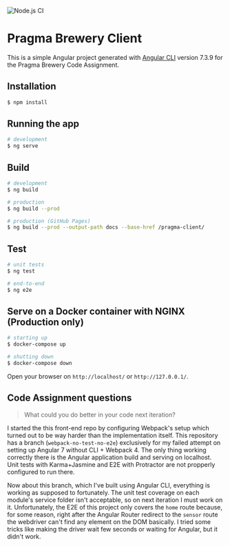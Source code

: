 ![Node.js CI](https://github.com/pedroeml/pragma-client/workflows/Node.js%20CI/badge.svg)

# Pragma Brewery Client

This is a simple Angular project generated with [Angular CLI](https://github.com/angular/angular-cli) version 7.3.9 for the Pragma Brewery Code Assignment.

## Installation

```bash
$ npm install
```

## Running the app

```bash
# development
$ ng serve

```

## Build

```bash
# development
$ ng build

# production
$ ng build --prod

# production (GitHub Pages)
$ ng build --prod --output-path docs --base-href /pragma-client/
```

## Test

```bash
# unit tests
$ ng test

# end-to-end
$ ng e2e
```

## Serve on a Docker container with NGINX (Production only)

```bash
# starting up
$ docker-compose up

# shutting down
$ docker-compose down
```

Open your browser on `http://localhost/` or `http://127.0.0.1/`.

## Code Assignment questions

> What could you do better in your code next iteration?

I started the this front-end repo by configuring Webpack's setup which turned out to be way harder than the implementation itself. This repository has a branch (`webpack-no-test-no-e2e`) exclusively for my failed attempt on setting up Angular 7 without CLI + Webpack 4. The only thing working correctly there is the Angular application build and serving on localhost. Unit tests with Karma+Jasmine and E2E with Protractor are not propperly configured to run there.

Now about this branch, which I've built using Angular CLI, everything is working as supposed to fortunately. The unit test coverage on each module's service folder isn't acceptable, so on next iteration I must work on it. Unfortunately, the E2E of this project only covers the `home` route because, for some reason, right after the Angular Router redirect to the `sensor` route the webdriver can't find any element on the DOM basically. I tried some tricks like making the driver wait few seconds or waiting for Angular, but it didn't work.
